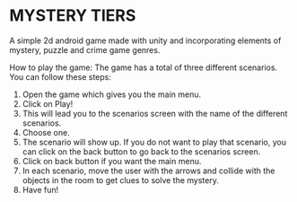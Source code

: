 # MYSTERY TIERS

A simple 2d android game made with unity and incorporating elements of mystery, puzzle and crime game genres.

How to play the game:
The game has a total of three different scenarios. 
You can follow these steps:
1. Open the game which gives you the main menu.
2. Click on Play!
3. This will lead you to the scenarios screen with the name of the different scenarios.
4. Choose one.
5. The scenario will show up. If you do not want to play that scenario, you can click on the back button to go back to the scenarios screen.
6. Click on back button if you want the main menu.
7. In each scenario, move the user with the arrows and collide with the objects in the room to get clues to solve the mystery.
8. Have fun!
